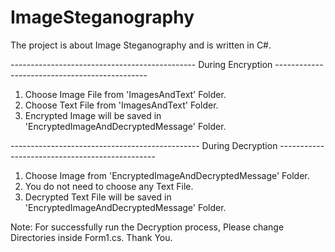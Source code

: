 # ImageSteganography
The project is about Image Steganography and is written in C#.

----------------------------------------------  During Encryption ---------------------------------------------- 
1. Choose Image File from 'ImagesAndText' Folder.
2. Choose Text File from 'ImagesAndText' Folder.
3. Encrypted Image will be saved in 'EncryptedImageAndDecryptedMessage' Folder.

----------------------------------------------- During Decryption ----------------------------------------------- 
1. Choose Image from 'EncryptedImageAndDecryptedMessage' Folder.
2. You do not need to choose any Text File.
3. Decrypted Text File will be saved in 'EncryptedImageAndDecryptedMessage' Folder.


Note: For successfully run the Decryption process, Please change Directories inside Form1.cs. Thank You. 
